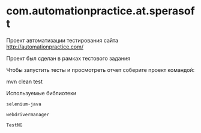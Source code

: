 # com.automationpractice.at.sperasoft
Проект автоматизации тестирования сайта http://automationpractice.com/

Проект был сделан в рамках тестового задания

Чтобы запустить тесты и просмотреть отчет соберите проект командой:

mvn clean test 

Используемые библиотеки

    selenium-java
    
    webdrivermanager
    
    TestNG
   
